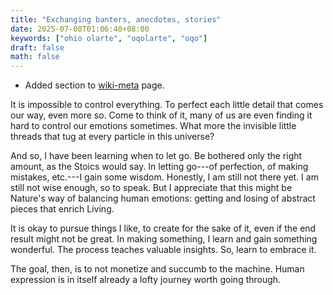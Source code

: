 ```yaml
---
title: "Exchanging banters, anecdotes, stories"
date: 2025-07-08T01:06:40+08:00
keywords: ["ohio olarte", "oqolarte", "oqo"]
draft: false
math: false
---
```


- Added section to [wiki-meta](/wiki-meta) page.

It is impossible to control everything. To perfect each little detail
that comes our way, even more so. Come to think of it, many of us are
even finding it hard to control our emotions sometimes. What more the
invisible little threads that tug at every particle in this universe?

And so, I have been learning when to let go. Be bothered only the right
amount, as the Stoics would say. In letting go---of perfection, of
making mistakes, etc.---I gain some wisdom. Honestly, I am still not
there yet. I am still not wise enough, so to speak. But I appreciate
that this might be Nature's way of balancing human emotions: getting and
losing of abstract pieces that enrich Living.

It is okay to pursue things I like, to create for the sake of it, even
if the end result might not be great. In making something, I learn and
gain something wonderful. The process teaches valuable insights. So,
learn to embrace it.

The goal, then, is to not monetize and succumb to the machine. Human
expression is in itself already a lofty journey worth going through.
